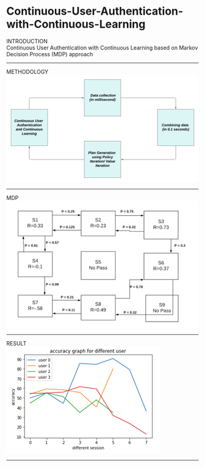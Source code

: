 # Continuous-User-Authentication-with-Continuous-Learning

INTRODUCTION
<br/>
Continuous User Authentication with Continuous Learning based on Markov Decision Process (MDP) approach
<hr>

METHODOLOGY
<br />
![Mdp](https://github.com/suman9868/Continuous-User-Authentication-with-Continuous-Learning/blob/master/MDP%20approach.png)
<hr >

MDP
<br />
![StateDiagram](https://github.com/suman9868/Continuous-User-Authentication-with-Continuous-Learning/blob/master/state%20diagram.png)
<hr>

RESULT
<br />
![Result](https://github.com/suman9868/Continuous-User-Authentication-with-Continuous-Learning/blob/master/accuracy_graph.png)
<hr>
